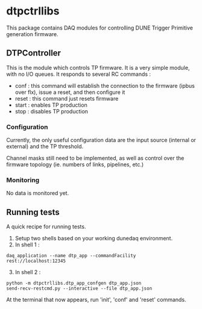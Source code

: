 # dtpctrllibs

This package contains DAQ modules for controlling DUNE Trigger Primitive generation firmware.

## DTPController

This is the module which controls TP firmware. It is a very simple module, with no I/O queues.  It responds to several RC commands :
   * conf : this command will establish the connection to the firmware (ipbus over flx), issue a reset, and then configure it
   * reset : this command just resets firmware
   * start : enables TP production
   * stop  : disables TP production

### Configuration

Currently, the only useful configuration data are the input source (internal or external) and the TP threshold.

Channel masks still need to be implemented, as well as control over the firmware topology (ie. numbers of links, pipelines, etc.)


### Monitoring

No data is monitored yet.


## Running tests

A quick recipe for running tests.

1. Setup two shells based on your working dunedaq environment.
2. In shell 1 :
```
daq_application --name dtp_app --commandFacility rest://localhost:12345
```
3. In shell 2 :
```
python -m dtpctrllibs.dtp_app_confgen dtp_app.json
send-recv-restcmd.py --interactive --file dtp_app.json
```

At the terminal that now appears, run 'init', 'conf' and 'reset' commands.
